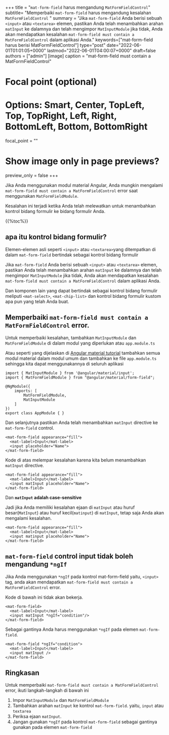 +++
title   = "`mat-form-field` harus mengandung `MatFormFieldControl`"
subtitle= "Memperbaiki `mat-form-field` harus mengandung kesalahan `MatFormFieldControl` "
summary = "Jika `mat-form-field` Anda berisi sebuah `<input>` atau `<textarea>` elemen, pastikan Anda telah menambahkan arahan `matInput` ke dalamnya dan telah mengimpor `MatInputModule` jika tidak, Anda akan mendapatkan kesalahan `mat-form-field must contain a MatFormFieldControl` dalam aplikasi Anda."
keywords=["mat-form-field harus berisi MatFormFieldControl"]
type="post"
date="2022-06-01T01:01:05+0000"
lastmod="2022-06-01T04:00:07+0000"
draft=false
authors = ["admin"]
[image]
  caption = "mat-form-field must contain a MatFormFieldControl"

  # Focal point (optional)
  # Options: Smart, Center, TopLeft, Top, TopRight, Left, Right, BottomLeft, Bottom, BottomRight
  focal_point = ""

  # Show image only in page previews?
  preview_only = false
+++

Jika Anda menggunakan modul material Angular, Anda mungkin mengalami `mat-form-field must contain a MatFormFieldControl` error saat menggunakan `MatFormFieldModule`.

Kesalahan ini terjadi ketika Anda telah melewatkan untuk menambahkan kontrol bidang formulir ke bidang formulir Anda.

{{%toc%}}

## apa itu kontrol bidang formulir? 

Elemen-elemen asli seperti `<input>` atau `<textarea>`yang ditempatkan di dalam `mat-form-field` bertindak sebagai kontrol bidang formulir 

Jika `mat-form-field` Anda berisi sebuah `<input>` atau `<textarea>` elemen, pastikan Anda telah menambahkan arahan `matInput` ke dalamnya dan telah mengimpor `MatInputModule` jika tidak, Anda akan mendapatkan kesalahan `mat-form-field must contain a MatFormFieldControl` dalam aplikasi Anda.

Dan komponen lain yang dapat bertindak sebagai kontrol bidang formulir meliputi `<mat-select>`, `<mat-chip-list>` dan kontrol bidang formulir kustom apa pun yang telah Anda buat.


## Memperbaiki `mat-form-field must contain a MatFormFieldControl` error.

Untuk memperbaiki kesalahan, tambahkan `MatInputModule` dan `MatFormFieldModule` di dalam modul yang diperlukan atau `app.module.ts` 

Atau seperti yang dijelaskan di [Angular material tutorial](https://www.angularjswiki.com/material/) tambahkan semua modul material dalam modul umum dan tambahkan ke file `app.module.ts` sehingga kita dapat menggunakannya di seluruh aplikasi 

```
import { MatInputModule } from '@angular/material/input';
import { MatFormFieldModule } from "@angular/material/form-field";

@NgModule({
    imports: [
        MatFormFieldModule,
        MatInputModule
    ]
})
export class AppModule { }

```

Dan selanjutnya pastikan Anda telah menambahkan `matInput` directive ke `mat-form-field` control.

```
<mat-form-field appearance="fill">
  <mat-label>Input</mat-label>
  <input placeholder="Name">
</mat-form-field>
```

Kode di atas melempar kesalahan karena kita belum menambahkan `matInput` directive.

```
<mat-form-field appearance="fill">
  <mat-label>Input</mat-label>
  <input matInput placeholder="Name">
</mat-form-field>
```

Dan **`matInput` adalah case-sensitive** 

Jadi jika Anda memiliki kesalahan ejaan di `matInput` atau huruf besar(`MatInput`) atau huruf kecil(`matinput`) di `matInput`, tetap saja Anda akan mengalami kesalahan.

```
<mat-form-field appearance="fill">
  <mat-label>Input</mat-label>
  <input matinput placeholder="Name">
</mat-form-field>
```

## `mat-form-field` control input tidak boleh mengandung `*ngIf`

Jika Anda menggunakan `*ngIf` pada kontrol mat-form-field yaitu, `<input>` tag, anda akan mendapatkan `mat-form-field must contain a MatFormFieldControl` error.

Kode di bawah ini tidak akan bekerja.

```
<mat-form-field>
  <mat-label>Input</mat-label>
  <input matInput *ngIf="condition"/>
</mat-form-field>
```

Sebagai gantinya Anda harus menggunakan `*ngIf` pada elemen `mat-form-field`.

```
<mat-form-field *ngIf="condition">
  <mat-label>Input</mat-label>
  <input matInput />
</mat-form-field>

```

## Ringkasan

Untuk memperbaiki `mat-form-field must contain a MatFormFieldControl` error, ikuti langkah-langkah di bawah ini

1. Impor `MatInputModule` dan `MatFormFieldModule` 
2. Tambahkan arahan `matInput` ke kontrol `mat-form-field`. yaitu, `input` atau `textarea`
3. Periksa ejaan `matInput`.
4. Jangan gunakan `*ngIf` pada kontrol `mat-form-field` sebagai gantinya gunakan pada elemen `mat-form-field` 

